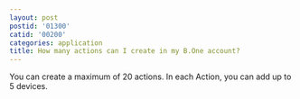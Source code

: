 ```yaml
---
layout: post
postid: '01300'
catid: '00200'
categories: application
title: How many actions can I create in my B.One account?
---
```


You can create a maximum of 20 actions. In each Action, you can add up to 5 devices.